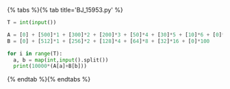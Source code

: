 {% tabs %}{% tab title='BJ_15953.py' %}

```py
T = int(input())

A = [0] + [500]*1 + [300]*2 + [200]*3 + [50]*4 + [30]*5 + [10]*6 + [0]*100
B = [0] + [512]*1 + [256]*2 + [128]*4 + [64]*8 + [32]*16 + [0]*100

for i in range(T):
  a, b = map(int,input().split())
  print(10000*(A[a]+B[b]))
```

{% endtab %}{% endtabs %}
